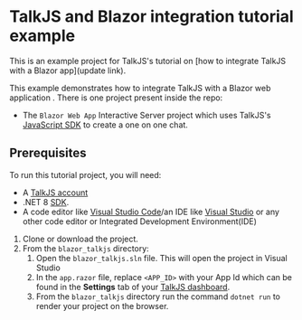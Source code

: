 # TalkJS and Blazor integration tutorial example 

This is an example project for TalkJS's tutorial on [how to integrate TalkJS with a Blazor app](update link).

This example demonstrates how to integrate TalkJS with a Blazor web application . There is one project present inside the repo:

- The `Blazor Web App` Interactive Server project which uses TalkJS's [JavaScript SDK](https://talkjs.com/docs/Getting_Started/JavaScript_SDK) to create a one on one chat.

## Prerequisites

To run this tutorial project, you will need:

- A [TalkJS account](https://talkjs.com/dashboard/login)
- .NET 8 [SDK](https://dotnet.microsoft.com/en-us/download/dotnet/8.0).
- A code editor like [Visual Studio Code](https://code.visualstudio.com/download)/an IDE like [Visual Studio](https://visualstudio.microsoft.com/vs/community/) or any other code editor or Integrated Development Environment(IDE) 

1. Clone or download the project.
1. From the `blazor_talkjs` directory:
   1. Open the `blazor_talkjs.sln` file. This will open the project in Visual Studio
   1. In the `app.razor` file, replace `<APP_ID>` with your App Id which can be found in the **Settings** tab of your [TalkJS dashboard](https://talkjs.com/dashboard/login). 
   1. From the `blazor_talkjs` directory run the command `dotnet run` to render your project on the browser.
